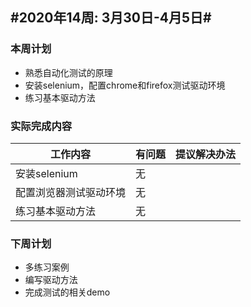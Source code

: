 ## #2020年14周: 3月30日-4月5日#

### 本周计划

* 熟悉自动化测试的原理
* 安装selenium，配置chrome和firefox测试驱动环境
* 练习基本驱动方法

### 实际完成内容

| 工作内容               | 有问题 | 提议解决办法 |
| ---------------------- | ------ | ------------ |
| 安装selenium           | 无     |              |
| 配置浏览器测试驱动环境 | 无     |              |
| 练习基本驱动方法       | 无     |              |

### 下周计划

* 多练习案例
* 编写驱动方法
*  完成测试的相关demo